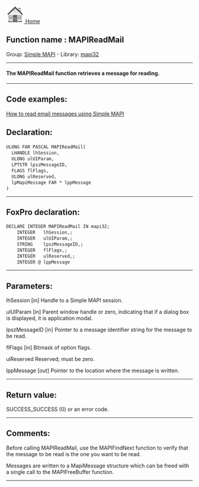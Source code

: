 [<img src="../../images/home.png"> Home ](https://github.com/VFPX/Win32API)  

## Function name : MAPIReadMail
Group: [Simple MAPI](../../functions_group.md#Simple_MAPI)  -  Library: [mapi32](../../Libraries.md#mapi32)  
***  


#### The MAPIReadMail function retrieves a message for reading. 
***  


## Code examples:
[How to read email messages using Simple MAPI](../../samples/sample_270.md)  

## Declaration:
```foxpro  
ULONG FAR PASCAL MAPIReadMail(
  LHANDLE lhSession,
  ULONG ulUIParam,
  LPTSTR lpszMessageID,
  FLAGS flFlags,
  ULONG ulReserved,
  lpMapiMessage FAR * lppMessage
)  
```  
***  


## FoxPro declaration:
```foxpro  
DECLARE INTEGER MAPIReadMail IN mapi32;
	INTEGER   lhSession,;
	INTEGER   ulUIParam,;
	STRING    lpszMessageID,;
	INTEGER   flFlags,;
	INTEGER   ulReserved,;
	INTEGER @ lppMessage  
```  
***  


## Parameters:
lhSession 
[in] Handle to a Simple MAPI session. 

ulUIParam 
[in] Parent window handle or zero, indicating that if a dialog box is displayed, it is application modal. 

lpszMessageID 
[in] Pointer to a message identifier string for the message to be read. 

flFlags 
[in] Bitmask of option flags. 

ulReserved 
Reserved; must be zero. 

lppMessage 
[out] Pointer to the location where the message is written.   
***  


## Return value:
SUCCESS_SUCCESS (0) or an error code.  
***  


## Comments:
Before calling MAPIReadMail, use the MAPIFindNext function to verify that the message to be read is the one you want to be read.   
  
Messages are written to a MapiMessage structure which can be freed with a single call to the MAPIFreeBuffer function.  
  
***  

